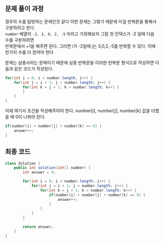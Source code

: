 ## 문제 풀이 과정

경우의 수를 탐방하는 문제인것 같다 이번 문제는 그렇기 때문에 이걸 반복문을 통해서 구분하려고 한다.  
`number` 배열이 `-2, 3, 0, 2, -5` 이라고 가정해보자 그럼 첫 인덱스가 -2 일때 다음 수를 구분하려면  
반복문에서 +1을 해주면 된다. 그러면 i가 -2일때 j는 3,0,2,-5를 반복할 수 있다. 이때 한가지 수를 더 얻어야 한다  

문제는 삼총사라는 문제이기 때문에 삼중 반복문을 이러한 반복문 형식으로 작성하면 다음과 같은 코드가 작성된다.

```java
for(int i = 0; i < number.length; i++) {
    for(int j = i + 1; j < number.length; j++) {
        for(int k = j + 1; k < number.length; k++) {
        }
    }
}
```

이제 여기서 조건을 작성해주어야 한다. number[i], number[j], number[k] 값을 더했을 때 0이 나와야 한다.  

```java
if(number[i] + number[j] + number[k] == 0) {
    answer++;
}
```

## 최종 코드
```java
class Solution {
    public int solution(int[] number) {
        int answer = 0;

        for(int i = 0; i < number.length; i++) {
            for(int j = i + 1; j < number.length; j++) {
                for(int k = j + 1; k < number.length; k++) {
                    if(number[i] + number[j] + number[k] == 0) {
                        answer++;
                    }
                }
            }
        }
        
        return answer;
    }
}
```
